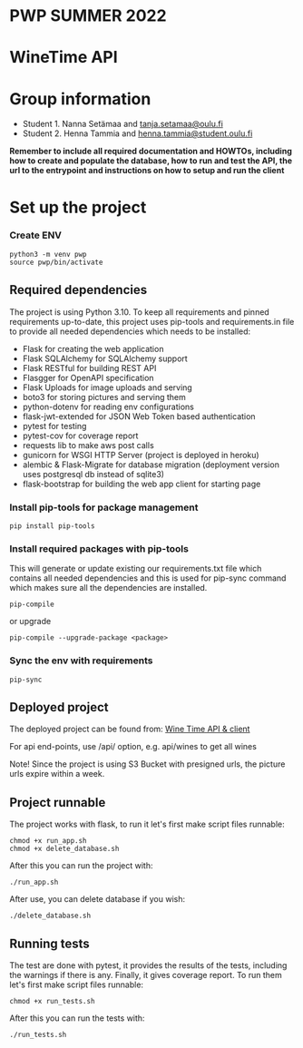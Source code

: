 # PWP SUMMER 2022
# WineTime API
# Group information
* Student 1. Nanna Setämaa and tanja.setamaa@oulu.fi
* Student 2. Henna Tammia and henna.tammia@student.oulu.fi

__Remember to include all required documentation and HOWTOs, including how to create and populate the database, how to run and test the API, the url to the entrypoint and instructions on how to setup and run the client__

# Set up the project

### Create ENV

```shell
python3 -m venv pwp
source pwp/bin/activate
```

## Required dependencies

The project is using Python 3.10.
To keep all requirements and pinned requirements up-to-date,
this project uses pip-tools and requirements.in file to provide 
all needed dependencies which needs to be installed:

- Flask for creating the web application
- Flask SQLAlchemy for SQLAlchemy support
- Flask RESTful for building REST API
- Flasgger for OpenAPI specification
- Flask Uploads for image uploads and serving
- boto3 for storing pictures and serving them
- python-dotenv for reading env configurations
- flask-jwt-extended for JSON Web Token based authentication
- pytest for testing
- pytest-cov for coverage report
- requests lib to make aws post calls
- gunicorn for WSGI HTTP Server (project is deployed in heroku)
- alembic & Flask-Migrate for database migration (deployment version uses postgresql db instead of sqlite3)
- flask-bootstrap for building the web app client for starting page


### Install pip-tools for package management

```shell
pip install pip-tools
```

### Install required packages with pip-tools

This will generate or update existing our requirements.txt file which
contains all needed dependencies and this is used for
pip-sync command which makes sure all the dependencies are installed.

```shell
pip-compile
```

or upgrade
```shell
pip-compile --upgrade-package <package>
```

### Sync the env with requirements

```shell
pip-sync
```

## Deployed project

The deployed project can be found from:
[Wine Time API & client](https://wine-time-api.herokuapp.com)

For api end-points, use /api/<end-point> option,
e.g. api/wines to get all wines

Note! Since the project is using S3 Bucket with presigned urls, the picture urls expire within a week.

## Project runnable

The project works with flask, to run it let's first make script files runnable:

```shell
chmod +x run_app.sh
chmod +x delete_database.sh
```

After this you can run the project with:

```shell
./run_app.sh
```

After use, you can delete database if you wish:

```shell
./delete_database.sh
```


## Running tests

The test are done with pytest, it provides the results of the tests,
including the warnings if there is any. Finally, it gives coverage report.
To run them let's first make script files runnable:

```shell
chmod +x run_tests.sh
```

After this you can run the tests with:

```shell
./run_tests.sh
```
